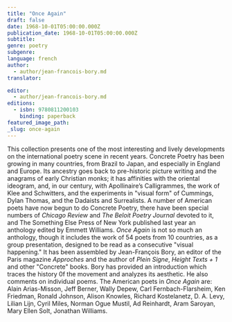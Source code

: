 ```yaml
---
title: "Once Again"
draft: false
date: 1968-10-01T05:00:00.000Z
publication_date: 1968-10-01T05:00:00.000Z
subtitle:
genre: poetry
subgenre:
language: french
author:
  - author/jean-francois-bory.md
translator:

editor:
  - author/jean-francois-bory.md
editions:
  - isbn: 9780811200103
    binding: paperback
featured_image_path:
_slug: once-again
---
```


This collection presents one of the most interesting and lively developments on the international poetry scene in recent years. Concrete Poetry has been growing in many countries, from Brazil to Japan, and especially in England and Europe. Its ancestry goes back to pre-historic picture writing and the anagrams of early Christian monks; it has affinities with the oriental ideogram, and, in our century, with Apollinaire’s Calligrammes, the work of Klee and Schwitters, and the experiments in "visual form" of Cummings, Dylan Thomas, and the Dadaists and Surrealists. A number of American poets have now begun to do Concrete Poetry, there have been special numbers of _Chicago Review_ and _The Beloit Poetry Journal_ devoted to it, and The Something Else Press of New York published last year an anthology edited by Emmett Williams. _Once Again_ is not so much an anthology, though it includes the work of 54 poets from 10 countries, as a group presentation, designed to be read as a consecutive "visual happening." It has been assembled by Jean-François Bory, an editor of the Paris magazine _Approches_ and the author of _Plein Signe_, _Height Texts + 1_ and other "Concrete" books. Bory has provided an introduction which traces the history 0f the movement and analyzes its aesthetic. He also comments on individual poems. The American poets in _Once Again_ are: Alain Arias-Misson, Jeff Berner, Wally Depew, Carl Fernbach-Flarsheim, Ken Friedman, Ronald Johnson, Alison Knowles, Richard Kostelanetz, D. A. Levy, Lilian Lijn, Cyril Miles, Norman Ogue Mustil, Ad Reinhardt, Aram Saroyan, Mary Ellen Solt, Jonathan Williams.

